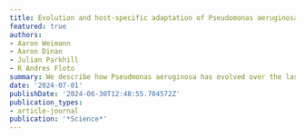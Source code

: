```yaml
---
title: Evolution and host-specific adaptation of Pseudomonas aeruginosa
featured: true
authors:
- Aaron Weimann
- Aaron Dinan
- Julian Parkhill
- R Andres Floto
summary: We describe how Pseudmonas aeruginosa has evolved over the last 200 years into a global pathogen via horizontal gene transfer and then further specialised to infect people with cystic fibrosis or without via convergent molecular evolution.
date: '2024-07-01'
publishDate: '2024-06-30T12:48:55.704572Z'
publication_types:
- article-journal
publication: '*Science*'
---
```

